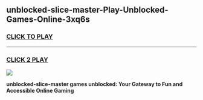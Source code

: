 
## unblocked-slice-master-Play-Unblocked-Games-Online-3xq6s
<h3>
<a href="https://premium76.site?title=unblocked-slice-master&ref=25A">CLICK TO PLAY</a></h3>
<hr>

<h3>
<a href="https://premium76.site?title=unblocked-slice-master&ref=25A">CLICK 2 PLAY</a>
  
</h3>

<a href="https://premium76.site?title=unblocked-slice-master&ref=25A"><img src="https://clearcache.store/games.png"></a>


**unblocked-slice-master games unblocked: Your Gateway to Fun and Accessible Online Gaming**

